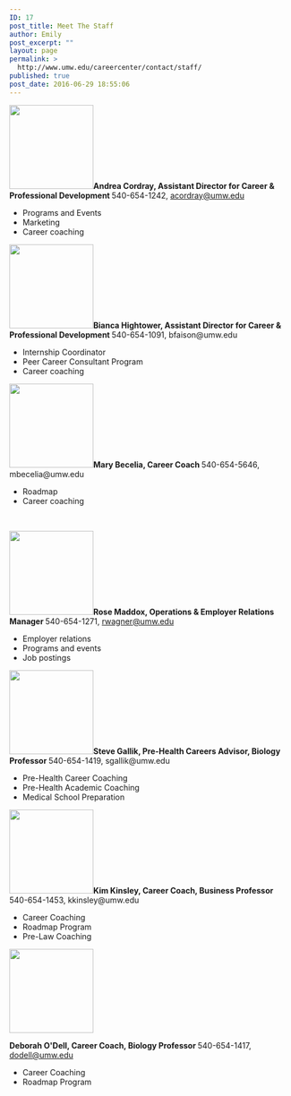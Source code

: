 ```yaml
---
ID: 17
post_title: Meet The Staff
author: Emily
post_excerpt: ""
layout: page
permalink: >
  http://www.umw.edu/careercenter/contact/staff/
published: true
post_date: 2016-06-29 18:55:06
---
```

<strong><img class="alignleft size-thumbnail wp-image-630" src="http://www.umw.edu/careercenter/wp-content/uploads/sites/41/2019/06/andreacordray-150x150.jpg" alt="" width="150" height="150" />Andrea Cordray, Assistant Director for Career &amp; Professional Development
</strong>540-654-1242, acordray@umw.edu
<ul>
 	<li>Programs and Events</li>
 	<li>Marketing</li>
 	<li>Career coaching</li>
</ul>
<strong>
<img class="alignleft size-thumbnail wp-image-631" src="http://www.umw.edu/careercenter/wp-content/uploads/sites/41/2019/06/Bianca-150x150.jpg" alt="" width="150" height="150" />Bianca Hightower, Assistant Director for Career &amp; Professional Development
</strong>540-654-1091, bfaison@umw.edu
<ul>
 	<li>Internship Coordinator</li>
 	<li>Peer Career Consultant Program</li>
 	<li>Career coaching</li>
</ul>
<strong>
<img class="alignleft size-full wp-image-632" src="http://www.umw.edu/careercenter/wp-content/uploads/sites/41/2019/06/Mary.jpg" alt="" width="150" height="150" />Mary Becelia, Career Coach
</strong>540-654-5646, mbecelia@umw.edu
<ul>
 	<li>Roadmap</li>
 	<li>Career coaching</li>
</ul>
&nbsp;

<strong><img class="alignleft size-thumbnail wp-image-633" src="http://www.umw.edu/careercenter/wp-content/uploads/sites/41/2019/06/23517909_10105357445697813_3045092521095001760_n-150x150.jpg" alt="" width="150" height="150" />Rose Maddox, Operations &amp; Employer Relations Manager
</strong>540-654-1271, rwagner@umw.edu<strong>
</strong>
<ul>
 	<li>Employer relations</li>
 	<li>Programs and events</li>
 	<li>Job postings</li>
</ul>
<strong><img class="alignleft size-full wp-image-634" src="http://www.umw.edu/careercenter/wp-content/uploads/sites/41/2019/06/Gallik-Stephen02-150x150.jpg" alt="" width="150" height="150" /></strong><strong>Steve Gallik, Pre-Health Careers Advisor, Biology Professor
</strong>540-654-1419, sgallik@umw.edu
<ul>
 	<li>Pre-Health Career Coaching</li>
 	<li>Pre-Health Academic Coaching</li>
 	<li>Medical School Preparation</li>
</ul>
<img class="alignleft size-thumbnail wp-image-635" src="http://www.umw.edu/careercenter/wp-content/uploads/sites/41/2019/06/kinsley_2501-150x150.jpg" alt="" width="150" height="150" /><strong>Kim Kinsley, Career Coach, Business Professor
</strong>540-654-1453, kkinsley@umw.edu
<ul>
 	<li>Career Coaching</li>
 	<li>Roadmap Program</li>
 	<li>Pre-Law Coaching</li>
</ul>
<strong>
<img class="alignleft size-full wp-image-636" src="http://www.umw.edu/careercenter/wp-content/uploads/sites/41/2019/06/ODell-Deborah09-150x150.jpg" alt="" width="150" height="150" /></strong>

<strong>Deborah O'Dell, Career Coach, Biology Professor
</strong>540-654-1417, dodell@umw.edu
<ul>
 	<li>Career Coaching</li>
 	<li>Roadmap Program</li>
</ul>